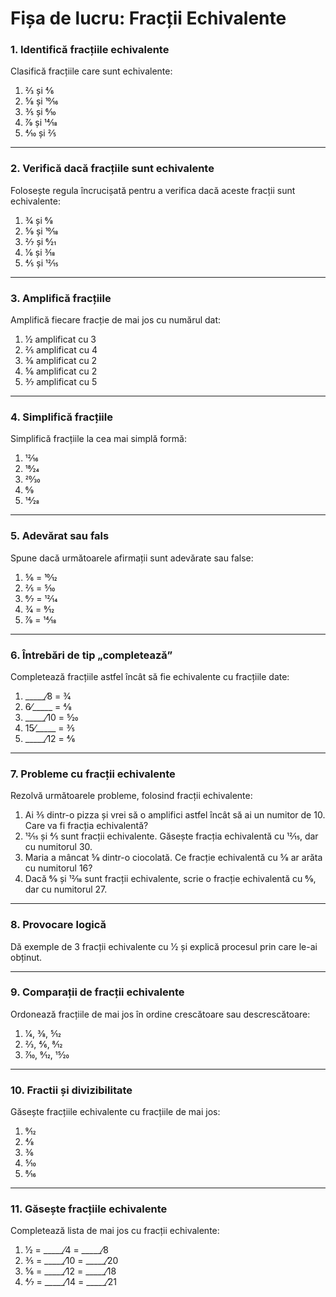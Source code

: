 # **Fișa de lucru: Fracții Echivalente**

### 1. **Identifică fracțiile echivalente**

Clasifică fracțiile care sunt echivalente:

1. 2⁄3 și 4⁄6
2. 5⁄8 și 10⁄16
3. 3⁄5 și 6⁄10
4. 7⁄9 și 14⁄18
5. 4⁄10 și 2⁄5

------

### 2. **Verifică dacă fracțiile sunt echivalente**

Folosește regula încrucișată pentru a verifica dacă aceste fracții sunt echivalente:

1. 3⁄4 și 6⁄8
2. 5⁄9 și 10⁄18
3. 2⁄7 și 6⁄21
4. 1⁄6 și 3⁄18
5. 4⁄5 și 12⁄15

------

### 3. **Amplifică fracțiile**

Amplifică fiecare fracție de mai jos cu numărul dat:

1. 1⁄2 amplificat cu 3
2. 2⁄5 amplificat cu 4
3. 3⁄8 amplificat cu 2
4. 5⁄6 amplificat cu 2
5. 3⁄7 amplificat cu 5

------

### 4. **Simplifică fracțiile**

Simplifică fracțiile la cea mai simplă formă:

1. 12⁄16
2. 18⁄24
3. 20⁄30
4. 6⁄9
5. 14⁄28

------

### 5. **Adevărat sau fals**

Spune dacă următoarele afirmații sunt adevărate sau false:

1. 5⁄6 = 10⁄12
2. 2⁄5 = 5⁄10
3. 6⁄7 = 12⁄14
4. 3⁄4 = 9⁄12
5. 7⁄9 = 14⁄18

------

### 6. **Întrebări de tip „completează”**

Completează fracțiile astfel încât să fie echivalente cu fracțiile date:

1. _____⁄8 = 3⁄4
2. 6⁄_____ = 4⁄8
3. _____⁄10 = 5⁄20
4. 15⁄_____ = 3⁄5
5. _____⁄12 = 4⁄6

------

### 7. **Probleme cu fracții echivalente**

Rezolvă următoarele probleme, folosind fracții echivalente:

1. Ai 3⁄5 dintr-o pizza și vrei să o amplifici astfel încât să ai un numitor de 10. Care va fi fracția echivalentă?
2. 12⁄15 și 4⁄5 sunt fracții echivalente. Găsește fracția echivalentă cu 12⁄15, dar cu numitorul 30.
3. Maria a mâncat 5⁄8 dintr-o ciocolată. Ce fracție echivalentă cu 5⁄8 ar arăta cu numitorul 16?
4. Dacă 6⁄9 și 12⁄18 sunt fracții echivalente, scrie o fracție echivalentă cu 6⁄9, dar cu numitorul 27.

------

### 8. **Provocare logică**

Dă exemple de 3 fracții echivalente cu 1⁄2 și explică procesul prin care le-ai obținut.

------

### 9. **Comparații de fracții echivalente**

Ordonează fracțiile de mai jos în ordine crescătoare sau descrescătoare:

1. 1⁄4, 3⁄8, 5⁄12
2. 2⁄3, 4⁄6, 8⁄12
3. 7⁄10, 9⁄12, 15⁄20

------

### 10. **Fractii și divizibilitate**

Găsește fracțiile echivalente cu fracțiile de mai jos:

1. 9⁄12
2. 4⁄8
3. 3⁄6
4. 5⁄10
5. 8⁄16

------

### 11. **Găsește fracțiile echivalente**

Completează lista de mai jos cu fracții echivalente:

1. 1⁄2 = _____⁄4 = _____⁄8
2. 3⁄5 = _____⁄10 = _____⁄20
3. 5⁄6 = _____⁄12 = _____⁄18
4. 4⁄7 = _____⁄14 = _____⁄21